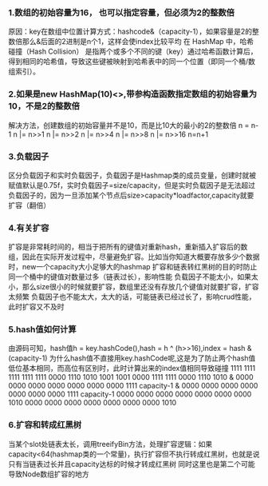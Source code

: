 ### 1.数组的初始容量为16， 也可以指定容量，但必须为2的整数倍
原因：key在数组中位置计算方式：hashcode&（capacity-1），如果容量是2的整数倍那么&后面的2进制是n个1，这样会使index比较平均
在 HashMap 中，哈希碰撞（Hash Collision） 是指两个或多个不同的键（key）通过哈希函数计算后，得到相同的哈希值，导致这些键被映射到哈希表中的同一个位置（即同一个桶/数组索引）。
### 2.如果是new HashMap(10)<>,带参构造函数指定数组的初始容量为10，不是2的整数倍
解决方法，创建数组的初始容量并不是10，而是比10大的最小的2的整数倍
n = n-1
n |= n>>1
n |= n>>2
n |= n>>4
n |= n>>8
n |= n>>16
n=n+1
### 3.负载因子
区分负载因子和实时负载因子，负载因子是Hashmap类的成员变量，创建时就被赋值默认是0.75f，实时负载因子=size/capacity，但是实时负载因子是无法超过负载因子的，因为一旦添加某个节点后size>capacity*loadfactor,capacity就要扩容（翻倍）
### 4.有关扩容
扩容是非常耗时间的，相当于把所有的键值对重新hash，重新插入扩容后的数组，因此在实际开发过程中，尽量避免扩容。比如当你知道大概要存放多少个数据时，new一个capacity大小足够大的hashmap
扩容和链表转红黑树的目的时防止同一个桶中的键值对数量过多（链表过长），影响性能
负载因子不能太小，如果太小，那么size很小的时候就要扩容，数组里还没有存放几个键值对就要扩容，扩容太频繁
负载因子也不能太大，太大的话，可能链表已经过长了，影响crud性能，此时扩容又不及时
### 5.hash值如何计算
由源码可知，hash值h = key.hashCode(),hash = h ^ (h>>16),index = hash & (capacity-1)
为什么hash值不直接用key.hashCode呢,这是为了防止两个hash值低位基本相同，而高位有区别时，此时计算出来的index值相同导致碰撞
  1111 1111 1111 1111 1111 0000 1110 1010                   1001 1001 0000 1111 1111 0000 1110 1010
& 0000 0000 0000 0000 0000 0000 0000 1111 capacity-1      & 0000 0000 0000 0000 0000 0000 0000 1111 capacity-1
  0000 0000 0000 0000 0000 0000 0000 1010                   0000 0000 0000 0000 0000 0000 0000 1010
  ### 6.扩容和转成红黑树
  当某个slot处链表太长，调用treeifyBin方法，处理扩容逻辑：如果capacity<64(hashmap类的一个常量)，执行扩容但不执行转成红黑树，也就是说只有当链表过长并且capacity达标的时候才转成红黑树
  同时这里也是第二个可能导致Node数组扩容的地方
